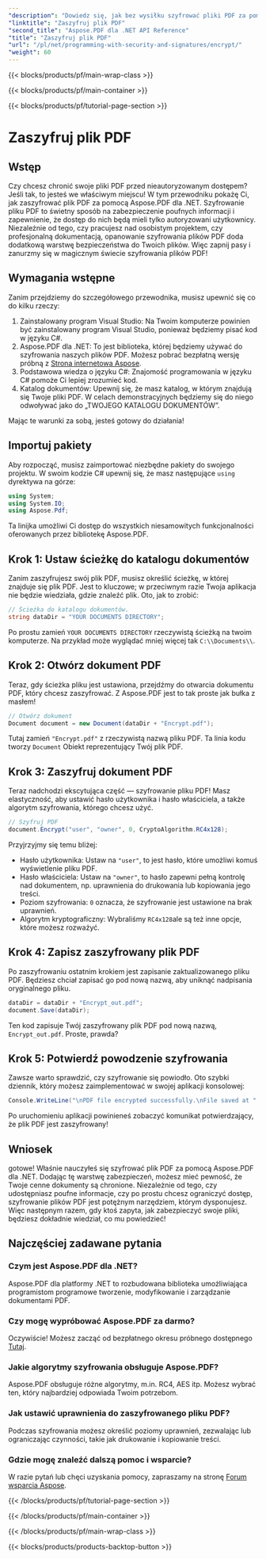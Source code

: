 ```yaml
---
"description": "Dowiedz się, jak bez wysiłku szyfrować pliki PDF za pomocą Aspose.PDF dla .NET. Zabezpiecz poufne informacje dzięki naszemu prostemu przewodnikowi krok po kroku."
"linktitle": "Zaszyfruj plik PDF"
"second_title": "Aspose.PDF dla .NET API Reference"
"title": "Zaszyfruj plik PDF"
"url": "/pl/net/programming-with-security-and-signatures/encrypt/"
"weight": 60
---
```


{{< blocks/products/pf/main-wrap-class >}}

{{< blocks/products/pf/main-container >}}

{{< blocks/products/pf/tutorial-page-section >}}

# Zaszyfruj plik PDF

## Wstęp

Czy chcesz chronić swoje pliki PDF przed nieautoryzowanym dostępem? Jeśli tak, to jesteś we właściwym miejscu! W tym przewodniku pokażę Ci, jak zaszyfrować plik PDF za pomocą Aspose.PDF dla .NET. Szyfrowanie pliku PDF to świetny sposób na zabezpieczenie poufnych informacji i zapewnienie, że dostęp do nich będą mieli tylko autoryzowani użytkownicy. Niezależnie od tego, czy pracujesz nad osobistym projektem, czy profesjonalną dokumentacją, opanowanie szyfrowania plików PDF doda dodatkową warstwę bezpieczeństwa do Twoich plików. Więc zapnij pasy i zanurzmy się w magicznym świecie szyfrowania plików PDF!

## Wymagania wstępne

Zanim przejdziemy do szczegółowego przewodnika, musisz upewnić się co do kilku rzeczy:

1. Zainstalowany program Visual Studio: Na Twoim komputerze powinien być zainstalowany program Visual Studio, ponieważ będziemy pisać kod w języku C#.
2. Aspose.PDF dla .NET: To jest biblioteka, której będziemy używać do szyfrowania naszych plików PDF. Możesz pobrać bezpłatną wersję próbną z [Strona internetowa Aspose](https://releases.aspose.com/).
3. Podstawowa wiedza o języku C#: Znajomość programowania w języku C# pomoże Ci lepiej zrozumieć kod.
4. Katalog dokumentów: Upewnij się, że masz katalog, w którym znajdują się Twoje pliki PDF. W celach demonstracyjnych będziemy się do niego odwoływać jako do „TWOJEGO KATALOGU DOKUMENTÓW”.

Mając te warunki za sobą, jesteś gotowy do działania!

## Importuj pakiety

Aby rozpocząć, musisz zaimportować niezbędne pakiety do swojego projektu. W swoim kodzie C# upewnij się, że masz następujące `using` dyrektywa na górze:

```csharp
using System;
using System.IO;
using Aspose.Pdf;
```

Ta linijka umożliwi Ci dostęp do wszystkich niesamowitych funkcjonalności oferowanych przez bibliotekę Aspose.PDF.

## Krok 1: Ustaw ścieżkę do katalogu dokumentów

Zanim zaszyfrujesz swój plik PDF, musisz określić ścieżkę, w której znajduje się plik PDF. Jest to kluczowe; w przeciwnym razie Twoja aplikacja nie będzie wiedziała, gdzie znaleźć plik. Oto, jak to zrobić:

```csharp
// Ścieżka do katalogu dokumentów.
string dataDir = "YOUR DOCUMENTS DIRECTORY";
```

Po prostu zamień `YOUR DOCUMENTS DIRECTORY` rzeczywistą ścieżką na twoim komputerze. Na przykład może wyglądać mniej więcej tak `C:\\Documents\\`.

## Krok 2: Otwórz dokument PDF

Teraz, gdy ścieżka pliku jest ustawiona, przejdźmy do otwarcia dokumentu PDF, który chcesz zaszyfrować. Z Aspose.PDF jest to tak proste jak bułka z masłem!

```csharp
// Otwórz dokument
Document document = new Document(dataDir + "Encrypt.pdf");
```

Tutaj zamień `"Encrypt.pdf"` z rzeczywistą nazwą pliku PDF. Ta linia kodu tworzy `Document` Obiekt reprezentujący Twój plik PDF.

## Krok 3: Zaszyfruj dokument PDF

Teraz nadchodzi ekscytująca część — szyfrowanie pliku PDF! Masz elastyczność, aby ustawić hasło użytkownika i hasło właściciela, a także algorytm szyfrowania, którego chcesz użyć.

```csharp
// Szyfruj PDF
document.Encrypt("user", "owner", 0, CryptoAlgorithm.RC4x128);
```

Przyjrzyjmy się temu bliżej:
- Hasło użytkownika: Ustaw na `"user"`, to jest hasło, które umożliwi komuś wyświetlenie pliku PDF.
- Hasło właściciela: Ustaw na `"owner"`, to hasło zapewni pełną kontrolę nad dokumentem, np. uprawnienia do drukowania lub kopiowania jego treści.
- Poziom szyfrowania: `0` oznacza, że szyfrowanie jest ustawione na brak uprawnień.
- Algorytm kryptograficzny: Wybraliśmy `RC4x128`ale są też inne opcje, które możesz rozważyć.

## Krok 4: Zapisz zaszyfrowany plik PDF

Po zaszyfrowaniu ostatnim krokiem jest zapisanie zaktualizowanego pliku PDF. Będziesz chciał zapisać go pod nową nazwą, aby uniknąć nadpisania oryginalnego pliku.

```csharp
dataDir = dataDir + "Encrypt_out.pdf";
document.Save(dataDir);
```

Ten kod zapisuje Twój zaszyfrowany plik PDF pod nową nazwą, `Encrypt_out.pdf`. Proste, prawda?

## Krok 5: Potwierdź powodzenie szyfrowania

Zawsze warto sprawdzić, czy szyfrowanie się powiodło. Oto szybki dziennik, który możesz zaimplementować w swojej aplikacji konsolowej:

```csharp
Console.WriteLine("\nPDF file encrypted successfully.\nFile saved at " + dataDir);
```

Po uruchomieniu aplikacji powinieneś zobaczyć komunikat potwierdzający, że plik PDF jest zaszyfrowany!

## Wniosek

gotowe! Właśnie nauczyłeś się szyfrować plik PDF za pomocą Aspose.PDF dla .NET. Dodając tę warstwę zabezpieczeń, możesz mieć pewność, że Twoje cenne dokumenty są chronione. Niezależnie od tego, czy udostępniasz poufne informacje, czy po prostu chcesz ograniczyć dostęp, szyfrowanie plików PDF jest potężnym narzędziem, którym dysponujesz. Więc następnym razem, gdy ktoś zapyta, jak zabezpieczyć swoje pliki, będziesz dokładnie wiedział, co mu powiedzieć!

## Najczęściej zadawane pytania

### Czym jest Aspose.PDF dla .NET?
Aspose.PDF dla platformy .NET to rozbudowana biblioteka umożliwiająca programistom programowe tworzenie, modyfikowanie i zarządzanie dokumentami PDF.

### Czy mogę wypróbować Aspose.PDF za darmo?
Oczywiście! Możesz zacząć od bezpłatnego okresu próbnego dostępnego [Tutaj](https://releases.aspose.com/).

### Jakie algorytmy szyfrowania obsługuje Aspose.PDF?
Aspose.PDF obsługuje różne algorytmy, m.in. RC4, AES itp. Możesz wybrać ten, który najbardziej odpowiada Twoim potrzebom.

### Jak ustawić uprawnienia do zaszyfrowanego pliku PDF?
Podczas szyfrowania możesz określić poziomy uprawnień, zezwalając lub ograniczając czynności, takie jak drukowanie i kopiowanie treści.

### Gdzie mogę znaleźć dalszą pomoc i wsparcie?
W razie pytań lub chęci uzyskania pomocy, zapraszamy na stronę [Forum wsparcia Aspose](https://forum.aspose.com/c/pdf/10).

{{< /blocks/products/pf/tutorial-page-section >}}

{{< /blocks/products/pf/main-container >}}

{{< /blocks/products/pf/main-wrap-class >}}

{{< blocks/products/products-backtop-button >}}
